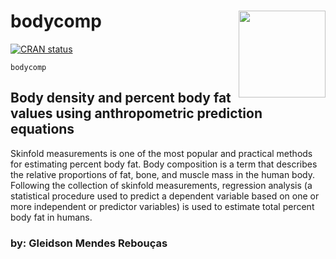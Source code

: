 # bodycomp <img src = "https://user-images.githubusercontent.com/98269022/156636856-ecdbd517-0b01-4e55-8cdd-4eb10abe638e.png" align="right" height="139" /></a>

[![CRAN
status](https://www.r-pkg.org/badges/version/bodycomp)](https://cran.r-project.org/package=bodycomp)

`bodycomp`

## Body density and percent body fat values using anthropometric prediction equations

Skinfold measurements is one of the most popular and practical methods for estimating percent body fat. Body composition is a term that describes the relative proportions of fat, bone, and muscle mass in the human body. Following the collection of skinfold measurements, regression analysis (a statistical procedure used to predict a dependent variable based on one or more independent or predictor variables) is used to estimate total percent body fat in humans.

### by: Gleidson Mendes Rebouças
